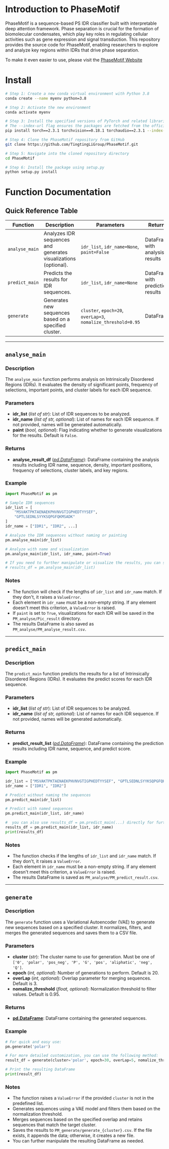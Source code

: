 # Introduction to PhaseMotif
PhaseMotif is a sequence-based PS IDR classifier built with interpretable deep attention framework. Phase separation is crucial for the formation of biomolecular condensates, which play key roles in regulating cellular activities such as gene expression and signal transduction. This repository provides the source code for PhaseMotif, enabling researchers to explore and analyze key regions within IDRs that drive phase separation.

To make it even easier to use, please visit the [PhaseMotif Website](http://predict.phasemotif.pro/)


# Install

```bash
# Step 1: Create a new conda virtual environment with Python 3.8
conda create --name myenv python=3.8

# Step 2: Activate the new environment
conda activate myenv

# Step 3: Install the specified versions of PyTorch and related libraries
# The --index-url flag ensures the packages are fetched from the official PyTorch repository
pip install torch==2.3.1 torchvision==0.18.1 torchaudio==2.3.1 --index-url https://download.pytorch.org/whl/cu121

# Step 4: Clone the PhaseMotif repository from GitHub
git clone https://github.com/TingtingLiGroup/PhaseMotif.git

# Step 5: Navigate into the cloned repository directory
cd PhaseMotif

# Step 6: Install the package using setup.py
python setup.py install
```



# Function Documentation

## Quick Reference Table

| Function       | Description                                                  | Parameters                                                   | Returns                           |
| -------------- | ------------------------------------------------------------ | ------------------------------------------------------------ | --------------------------------- |
| `analyse_main` | Analyzes IDR sequences and generates visualizations (optional). | `idr_list`, `idr_name=None`, `paint=False`                   | DataFrame with analysis results   |
| `predict_main` | Predicts the results for IDR sequences.                      | `idr_list`, `idr_name=None`                                  | DataFrame with prediction results |
| `generate`     | Generates new sequences based on a specified cluster.        | `cluster`, `epoch=20`, `overLap=3`, `nomalize_threshold=0.95` | DataFrame                         |

------



## `analyse_main`

### Description

The `analyse_main` function performs analysis on Intrinsically Disordered Regions (IDRs). It evaluates the density of significant points, frequency of selections, important points, and cluster labels for each IDR sequence.

### Parameters

+ **idr_list** (*list of str*): List of IDR sequences to be analyzed.
+ **idr_name** (*list of str, optional*): List of names for each IDR sequence. If not provided, names will be generated automatically.
+ **paint** (*bool, optional*): Flag indicating whether to generate visualizations for the results. Default is `False`.

### Returns

+ **analyse_result_df** (*[pd.DataFrame](https://pd.dataframe/)*): DataFrame containing the analysis results including IDR name, sequence, density, important positions, frequency of selections, cluster labels, and key regions.

### Example

```python
import PhaseMotif as pm

# Sample IDR sequences
idr_list = [
    "MSVAKTPKTAENAEKPHVNVGTIGPHEDTYYSEF",
    "GPTLSEDNLSYYKSQPGFQKMSADK"
]
idr_name = ["IDR1", "IDR2", ...]

# Analyze the IDR sequences without naming or painting
pm.analyse_main(idr_list)

# Analyze with name and visualization
pm.analyse_main(idr_list, idr_name, paint=True)

# If you need to further manipulate or visualize the results, you can store them in a DataFrame
# results_df = pm.analyse_main(idr_list)
```

### Notes

+ The function will check if the lengths of `idr_list` and `idr_name` match. If they don't, it raises a `ValueError`.
+ Each element in `idr_name` must be a non-empty string. If any element doesn't meet this criterion, a `ValueError` is raised.
+ If `paint` is set to `True`, visualizations for each IDR will be saved in the `PM_analyse/Pic_result` directory.
+ The results DataFrame is also saved as `PM_analyse/PM_analyse_result.csv`.

------



## `predict_main`

### Description

The `predict_main` function predicts the results for a list of Intrinsically Disordered Regions (IDRs). It evaluates the predict scores for each IDR sequence.

### Parameters

+ **idr_list** (*list of str*): List of IDR sequences to be analyzed.
+ **idr_name** (*list of str, optional*): List of names for each IDR sequence. If not provided, names will be generated automatically.

### Returns

+ **predict_result_list** (*[pd.DataFrame](https://pd.dataframe/)*): DataFrame containing the prediction results including IDR name, sequence, and predict score.

### Example

```python
import PhaseMotif as pm

idr_list = ["MSVAKTPKTAENAEKPHVNVGTIGPHEDTYYSEF", "GPTLSEDNLSYYKSQPGFQKMSADK"]
idr_name = ["IDR1", "IDR2"]

# Predict without naming the sequences
pm.predict_main(idr_list)

# Predict with named sequences
pm.predict_main(idr_list, idr_name)

#  you can also use results_df = pm.predict_main(...) directly for further manipulation.
results_df = pm.predict_main(idr_list, idr_name)
print(results_df)
```

### Notes

+ The function checks if the lengths of `idr_list` and `idr_name` match. If they don't, it raises a `ValueError`.
+ Each element in `idr_name` must be a non-empty string. If any element doesn't meet this criterion, a `ValueError` is raised.
+ The results DataFrame is saved as `PM_analyse/PM_predict_result.csv`.

------



## `generate`

### Description

The `generate` function uses a Variational Autoencoder (VAE) to generate new sequences based on a specified cluster. It normalizes, filters, and merges the generated sequences and saves them to a CSV file.

### Parameters

+ **cluster** (*str*): The cluster name to use for generation. Must be one of `['0', 'polar', 'pos_neg', 'P', 'G', 'pos', 'aliphatic', 'neg', 'Q']`.
+ **epoch** (*int, optional*): Number of generations to perform. Default is 20.
+ **overLap** (*int, optional*): Overlap parameter for merging sequences. Default is 3.
+ **nomalize_threshold** (*float, optional*): Normalization threshold to filter values. Default is 0.95.

### Returns

+ **[pd.DataFrame](https://pd.dataframe/)**: DataFrame containing the generated sequences.

### Example

```python
# For quick and easy use:
pm.generate('polar')

# For more detailed customization, you can use the following method:
result_df = generate(cluster='polar', epoch=30, overLap=5, nomalize_threshold=0.9)

# Print the resulting DataFrame
print(result_df)
```

### Notes

+ The function raises a `ValueError` if the provided `cluster` is not in the predefined list.
+ Generates sequences using a VAE model and filters them based on the normalization threshold.
+ Merges sequences based on the specified overlap and retains sequences that match the target cluster.
+ Saves the results to `PM_generate/generate_{cluster}.csv`. If the file exists, it appends the data; otherwise, it creates a new file.
+ You can further manipulate the resulting DataFrame as needed.
